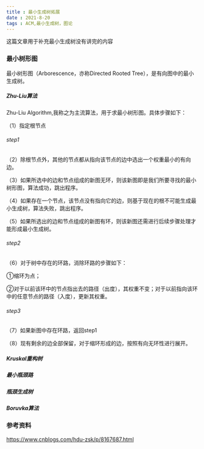 ```yaml
---
title : 最小生成树拓展
date : 2021-8-20
tags : ACM,最小生成树，图论
---
```




这篇文章用于补充最小生成树没有讲完的内容



### 最小树形图

最小树形图（Arborescence，亦称Directed Rooted Tree），是有向图中的最小生成树。

##### Zhu-Liu算法

Zhu-Liu Algorithm,我称之为主流算法，用于求最小树形图。具体步骤如下：

（1）指定根节点

###### step1

（2）除根节点外，其他的节点都从指向该节点的边中选出一个权重最小的有向边。

（3）如果所选中的边和节点组成的新图无环，则该新图即是我们所要寻找的最小树形图，算法成功，跳出程序。

（4）如果存在一个节点，该节点没有指向它的边，则基于现在的根不可能生成最小生成树，算法失败，跳出程序。

（5）如果所选出的边和节点组成的新图有环，则该新图还需进行后续步骤处理才能形成最小生成树。

###### step2

（6）对于树中存在的环路，消除环路的步骤如下：

①缩环为点；

②对于以前该环中的节点指出去的路径（出度），其权重不变；对于以前指向该环中的任意节点的路径（入度），更新其权重。

###### step3

（7）如果新图中存在环路，返回step1

（8）现有剩余的边全部保留，对于缩环形成的边，按照有向无环性进行展开。



##### Kruskal重构树

##### 最小瓶颈路

##### 瓶颈生成树

##### Boruvka算法



### 参考资料

https://www.cnblogs.com/hdu-zsk/p/8167687.html	